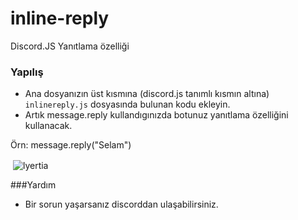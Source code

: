 # inline-reply
Discord.JS Yanıtlama özelliği


### Yapılış

- Ana dosyanızın üst kısmına (discord.js tanımlı kısmın altına) `inlinereply.js` dosyasında bulunan kodu ekleyin.
- Artık message.reply kullandıgınızda botunuz yanıtlama özelliğini kullanacak.


Örn: message.reply("Selam")


<p>&nbsp;<img align="center" src="https://cdn.discordapp.com/attachments/814175416037408778/814175631587278905/unknown.png" alt="lyertia" /></p>

###Yardım
- Bir sorun yaşarsanız discorddan ulaşabilirsiniz.
